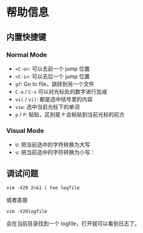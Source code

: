 # 帮助信息

## 内置快捷键

### Normal Mode

* `<C-o>`: 可以去前一个 jump 位置
* `<C-i>`: 可以去后一个 jump 位置
* `gf`: Go to file，跳转到另一个文件
* `C-a` / `C-x` 可以对光标处的数字进行加减
* `vi(` / `vi)`: 都是选中括号里的内容
* `viw`: 选中当前光标下的单词
* `p` / `P`: 粘贴，区别是 `P` 会粘贴到当前光标的前方

### Visual Mode
* `U`: 把当前选中的字符转换为大写
* `u`: 把当前选中的字符转换为小写：

## 调试问题

```
vim -V20 2>&1 | tee logfile 
```

或者直接

```
vim -V20logfile
```

会在当前目录找到一个 logfile，打开就可以看到日志了。